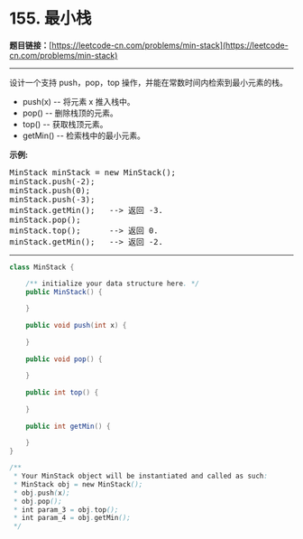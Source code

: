 # 155. 最小栈

**题目链接：**[https://leetcode-cn.com/problems/min-stack](https://leetcode-cn.com/problems/min-stack)

---

<div class="content__1Y2H">
 <div class="notranslate">
  <p>设计一个支持 push，pop，top 操作，并能在常数时间内检索到最小元素的栈。</p> 
  <ul> 
   <li>push(x)&nbsp;-- 将元素 x 推入栈中。</li> 
   <li>pop()&nbsp;-- 删除栈顶的元素。</li> 
   <li>top()&nbsp;-- 获取栈顶元素。</li> 
   <li>getMin() -- 检索栈中的最小元素。</li> 
  </ul> 
  <p><strong>示例:</strong></p> 
  <pre class="language-text">MinStack minStack = new MinStack();
minStack.push(-2);
minStack.push(0);
minStack.push(-3);
minStack.getMin();   --&gt; 返回 -3.
minStack.pop();
minStack.top();      --&gt; 返回 0.
minStack.getMin();   --&gt; 返回 -2.
</pre> 
 </div>
</div>

---

```java
class MinStack {

    /** initialize your data structure here. */
    public MinStack() {
        
    }
    
    public void push(int x) {
        
    }
    
    public void pop() {
        
    }
    
    public int top() {
        
    }
    
    public int getMin() {
        
    }
}

/**
 * Your MinStack object will be instantiated and called as such:
 * MinStack obj = new MinStack();
 * obj.push(x);
 * obj.pop();
 * int param_3 = obj.top();
 * int param_4 = obj.getMin();
 */
```